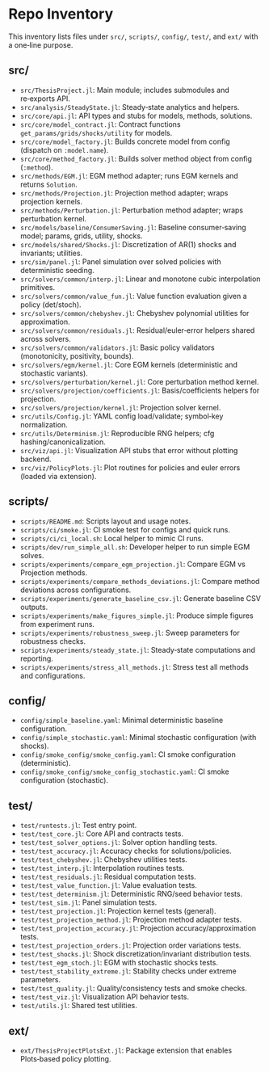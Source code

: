 # Repo Inventory

This inventory lists files under `src/`, `scripts/`, `config/`, `test/`, and `ext/` with a one‑line purpose.

## src/

- `src/ThesisProject.jl`: Main module; includes submodules and re‑exports API.
- `src/analysis/SteadyState.jl`: Steady‑state analytics and helpers.
- `src/core/api.jl`: API types and stubs for models, methods, solutions.
- `src/core/model_contract.jl`: Contract functions `get_params/grids/shocks/utility` for models.
- `src/core/model_factory.jl`: Builds concrete model from config (dispatch on `:model.name`).
- `src/core/method_factory.jl`: Builds solver method object from config (`:method`).
- `src/methods/EGM.jl`: EGM method adapter; runs EGM kernels and returns `Solution`.
- `src/methods/Projection.jl`: Projection method adapter; wraps projection kernels.
- `src/methods/Perturbation.jl`: Perturbation method adapter; wraps perturbation kernel.
- `src/models/baseline/ConsumerSaving.jl`: Baseline consumer‑saving model; params, grids, utility, shocks.
- `src/models/shared/Shocks.jl`: Discretization of AR(1) shocks and invariants; utilities.
- `src/sim/panel.jl`: Panel simulation over solved policies with deterministic seeding.
- `src/solvers/common/interp.jl`: Linear and monotone cubic interpolation primitives.
- `src/solvers/common/value_fun.jl`: Value function evaluation given a policy (det/stoch).
- `src/solvers/common/chebyshev.jl`: Chebyshev polynomial utilities for approximation.
- `src/solvers/common/residuals.jl`: Residual/euler‑error helpers shared across solvers.
- `src/solvers/common/validators.jl`: Basic policy validators (monotonicity, positivity, bounds).
- `src/solvers/egm/kernel.jl`: Core EGM kernels (deterministic and stochastic variants).
- `src/solvers/perturbation/kernel.jl`: Core perturbation method kernel.
- `src/solvers/projection/coefficients.jl`: Basis/coefficients helpers for projection.
- `src/solvers/projection/kernel.jl`: Projection solver kernel.
- `src/utils/Config.jl`: YAML config load/validate; symbol‑key normalization.
- `src/utils/Determinism.jl`: Reproducible RNG helpers; cfg hashing/canonicalization.
- `src/viz/api.jl`: Visualization API stubs that error without plotting backend.
- `src/viz/PolicyPlots.jl`: Plot routines for policies and euler errors (loaded via extension).

## scripts/

- `scripts/README.md`: Scripts layout and usage notes.
- `scripts/ci/smoke.jl`: CI smoke test for configs and quick runs.
- `scripts/ci/ci_local.sh`: Local helper to mimic CI runs.
- `scripts/dev/run_simple_all.sh`: Developer helper to run simple EGM solves.
- `scripts/experiments/compare_egm_projection.jl`: Compare EGM vs Projection methods.
- `scripts/experiments/compare_methods_deviations.jl`: Compare method deviations across configurations.
- `scripts/experiments/generate_baseline_csv.jl`: Generate baseline CSV outputs.
- `scripts/experiments/make_figures_simple.jl`: Produce simple figures from experiment runs.
- `scripts/experiments/robustness_sweep.jl`: Sweep parameters for robustness checks.
- `scripts/experiments/steady_state.jl`: Steady‑state computations and reporting.
- `scripts/experiments/stress_all_methods.jl`: Stress test all methods and configurations.

## config/

- `config/simple_baseline.yaml`: Minimal deterministic baseline configuration.
- `config/simple_stochastic.yaml`: Minimal stochastic configuration (with shocks).
- `config/smoke_config/smoke_config.yaml`: CI smoke configuration (deterministic).
- `config/smoke_config/smoke_config_stochastic.yaml`: CI smoke configuration (stochastic).

## test/

- `test/runtests.jl`: Test entry point.
- `test/test_core.jl`: Core API and contracts tests.
- `test/test_solver_options.jl`: Solver option handling tests.
- `test/test_accuracy.jl`: Accuracy checks for solutions/policies.
- `test/test_chebyshev.jl`: Chebyshev utilities tests.
- `test/test_interp.jl`: Interpolation routines tests.
- `test/test_residuals.jl`: Residual computation tests.
- `test/test_value_function.jl`: Value evaluation tests.
- `test/test_determinism.jl`: Deterministic RNG/seed behavior tests.
- `test/test_sim.jl`: Panel simulation tests.
- `test/test_projection.jl`: Projection kernel tests (general).
- `test/test_projection_method.jl`: Projection method adapter tests.
- `test/test_projection_accuracy.jl`: Projection accuracy/approximation tests.
- `test/test_projection_orders.jl`: Projection order variations tests.
- `test/test_shocks.jl`: Shock discretization/invariant distribution tests.
- `test/test_egm_stoch.jl`: EGM with stochastic shocks tests.
- `test/test_stability_extreme.jl`: Stability checks under extreme parameters.
- `test/test_quality.jl`: Quality/consistency tests and smoke checks.
- `test/test_viz.jl`: Visualization API behavior tests.
- `test/utils.jl`: Shared test utilities.

## ext/

- `ext/ThesisProjectPlotsExt.jl`: Package extension that enables Plots‑based policy plotting.